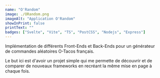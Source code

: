 ```yaml
---
name: "O'Random"
image: ./ORandom.png
imageAlt: "Application O'Random"
showInPrint: false
printText: ""
badges: ["Svelte", "Vite", "TS", "PostCSS", "Nodejs", "Express"]
---
```


Implémentation de différents Front-Ends et Back-Ends pour un générateur de commandes aléatoires O-Tacos français.

Le but ici est d'avoir un projet simple qui me permette de découvrir et de comparer de nouveaux frameworks en recréant la même mise en page à chaque fois.